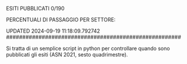 ESITI PUBBLICATI 0/190 

PERCENTUALI DI PASSAGGIO PER SETTORE:

UPDATED 2024-09-19 11:18:09.792742
###################################################### 

Si tratta di un semplice script in python per controllare quando sono pubblicati gli esiti (ASN 2021, sesto quadrimestre).

